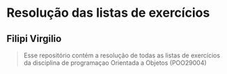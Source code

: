 # Resolução das listas de exercícios

## Filipi Virgilio

> Esse repositório contém a resolução de todas as listas de exercícios da disciplina de programaçao Orientada a Objetos (POO29004)